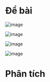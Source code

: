 # Đề bài
![image](https://github.com/VanHoang110802/Competitive_Programming/assets/108053955/56e84c08-443c-4d6c-bc65-391ae259bd43)

![image](https://github.com/VanHoang110802/Competitive_Programming/assets/108053955/7c7d14ca-d8bb-4a60-ba64-095193087eca)

![image](https://github.com/VanHoang110802/Competitive_Programming/assets/108053955/6d90a199-ef72-4bd5-bab6-9563fce1a566)

![image](https://github.com/VanHoang110802/Competitive_Programming/assets/108053955/e5cd1a29-4680-4088-9703-66c324043bca)

# Phân tích
